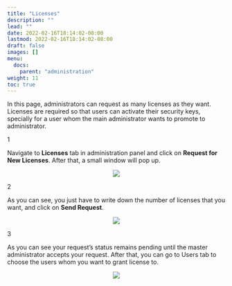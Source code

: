 ```yaml
---
title: "Licenses"
description: ""
lead: ""
date: 2022-02-16T18:14:02-08:00
lastmod: 2022-02-16T18:14:02-08:00
draft: false
images: []
menu:
  docs:
    parent: "administration"
weight: 11
toc: true
---
```


 In this page, administrators can request as many licenses as they want. Licenses are required so that users can activate their security keys, specially for a user whom the
 main administrator wants to promote to administrator.

<div class="step-row-container">
  <div class="step-column step-count-size">
    <p class="step-counter">1</p>
  </div>
  <div class="card-column">
    <div class="step-text" >
      <div class="card-body">
        <p>Navigate to <span style="font-weight:bold">Licenses</span> tab in administration panel and click on <span style="font-weight:bold">Request for New Licenses</span>. After that, a small window will pop up.
        </p>
      </div>
    </div>
  </div>
</div>
<p align="center">
    <img src="/images/vendor/Panel/licenses_1.png" class="doc-img-frame">
</p>

<div class="step-row-container">
  <div class="step-column step-count-size">
    <p class="step-counter">2</p>
  </div>
  <div class="card-column">
    <div class="step-text" >
      <div class="card-body">
        <p>As you can see, you just have to write down the number of licenses that you want, and click on <span style="font-weight:bold">Send Request</span>.
        </p>
      </div>
    </div>
  </div>
</div>

<p align="center">
    <img src="/images/vendor/Panel/licenses_2.png" class="doc-img-frame">
</p>

<div class="step-row-container">
  <div class="step-column step-count-size">
    <p class="step-counter">3</p>
  </div>
  <div class="card-column">
    <div class="step-text" >
      <div class="card-body">
        <p>As you can see your request’s status remains pending until the master administrator accepts your request. After that, you can go to Users tab to choose the users whom you want to grant license to.
        </p>
      </div>
    </div>
  </div>
</div>

<p align="center">
    <img src="/images/vendor/Panel/licenses_3.png" class="doc-img-frame">
</p>
